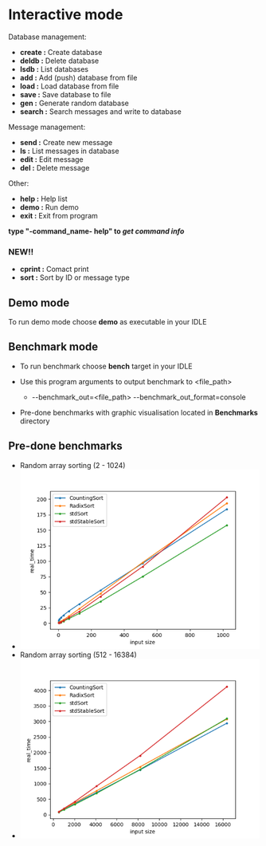 # Interactive mode

Database management:
-  **create :**    Create database
-  **deldb :**     Delete database
-  **lsdb :**      List databases
-  **add :**       Add (push) database from file
-  **load :**      Load database from file
-  **save :**      Save database to file
-  **gen :**       Generate random database
-  **search :**    Search messages and write to database

Message management:
-  **send :**      Create new message
-  **ls :**        List messages in database
-  **edit :**      Edit message
-  **del :**       Delete message

Other:
-  **help :**      Help list
-  **demo :**       Run demo
-  **exit :**      Exit from program



**type "-command_name- help" to _get command info_**

### NEW!!
-  **cprint :**     Comact print
-  **sort :**       Sort by ID or message type

## Demo mode

To run demo mode choose **demo** as executable in your IDLE

## Benchmark mode
- To run benchmark choose **bench** target in your IDLE
- Use this program arguments to output benchmark to <file_path>
  - --benchmark_out=<file_path> --benchmark_out_format=console

- Pre-done benchmarks with graphic visualisation located in **Benchmarks** directory

## Pre-done benchmarks
- Random array sorting (2 - 1024)
- ![RandomArray](Benchmarks/2-1024.png "2-1024")
- Random array sorting (512 - 16384)
- ![RandomArray](Benchmarks/512-16384.png "512-16384")